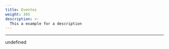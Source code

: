 ```yaml
---
title: Eventos
weight: 365
description: >-
  This a example for a description
---
```


---

undefined
